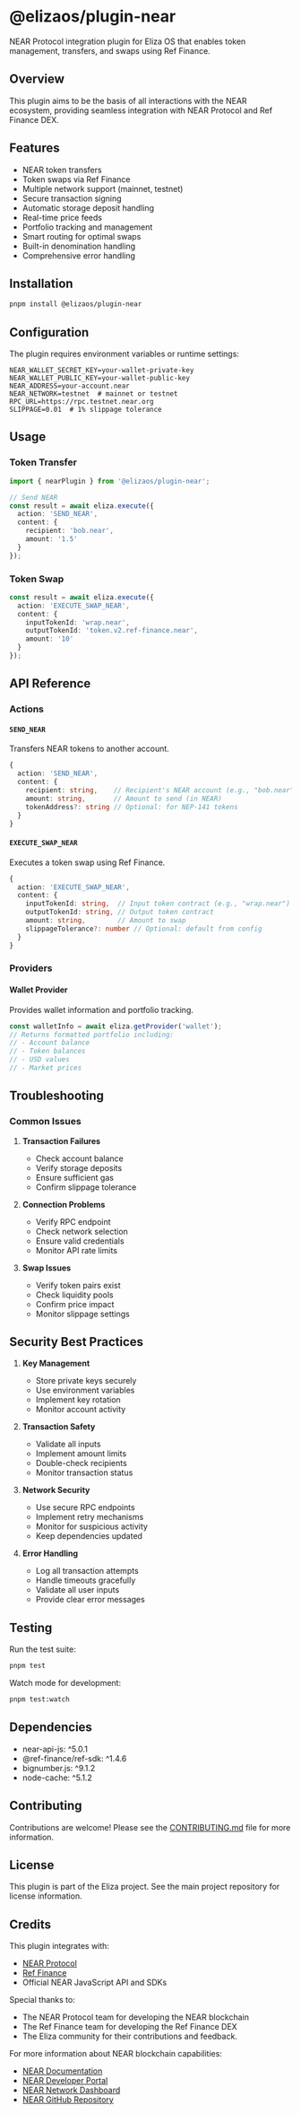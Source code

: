 # @elizaos/plugin-near

NEAR Protocol integration plugin for Eliza OS that enables token management, transfers, and swaps using Ref Finance.

## Overview

This plugin aims to be the basis of all interactions with the NEAR ecosystem, providing seamless integration with NEAR Protocol and Ref Finance DEX.

## Features

- NEAR token transfers
- Token swaps via Ref Finance
- Multiple network support (mainnet, testnet)
- Secure transaction signing
- Automatic storage deposit handling
- Real-time price feeds
- Portfolio tracking and management
- Smart routing for optimal swaps
- Built-in denomination handling
- Comprehensive error handling

## Installation

```bash
pnpm install @elizaos/plugin-near
```

## Configuration

The plugin requires environment variables or runtime settings:

```env
NEAR_WALLET_SECRET_KEY=your-wallet-private-key
NEAR_WALLET_PUBLIC_KEY=your-wallet-public-key
NEAR_ADDRESS=your-account.near
NEAR_NETWORK=testnet  # mainnet or testnet
RPC_URL=https://rpc.testnet.near.org
SLIPPAGE=0.01  # 1% slippage tolerance
```

## Usage

### Token Transfer

```typescript
import { nearPlugin } from '@elizaos/plugin-near';

// Send NEAR
const result = await eliza.execute({
  action: 'SEND_NEAR',
  content: {
    recipient: 'bob.near',
    amount: '1.5'
  }
});
```

### Token Swap

```typescript
const result = await eliza.execute({
  action: 'EXECUTE_SWAP_NEAR',
  content: {
    inputTokenId: 'wrap.near',
    outputTokenId: 'token.v2.ref-finance.near',
    amount: '10'
  }
});
```
## API Reference

### Actions

#### `SEND_NEAR`
Transfers NEAR tokens to another account.

```typescript
{
  action: 'SEND_NEAR',
  content: {
    recipient: string,    // Recipient's NEAR account (e.g., "bob.near")
    amount: string,       // Amount to send (in NEAR)
    tokenAddress?: string // Optional: for NEP-141 tokens
  }
}
```

#### `EXECUTE_SWAP_NEAR`
Executes a token swap using Ref Finance.

```typescript
{
  action: 'EXECUTE_SWAP_NEAR',
  content: {
    inputTokenId: string,  // Input token contract (e.g., "wrap.near")
    outputTokenId: string, // Output token contract
    amount: string,        // Amount to swap
    slippageTolerance?: number // Optional: default from config
  }
}
```

### Providers

#### Wallet Provider
Provides wallet information and portfolio tracking.

```typescript
const walletInfo = await eliza.getProvider('wallet');
// Returns formatted portfolio including:
// - Account balance
// - Token balances
// - USD values
// - Market prices
```

## Troubleshooting

### Common Issues

1. **Transaction Failures**
   - Check account balance
   - Verify storage deposits
   - Ensure sufficient gas
   - Confirm slippage tolerance

2. **Connection Problems**
   - Verify RPC endpoint
   - Check network selection
   - Ensure valid credentials
   - Monitor API rate limits

3. **Swap Issues**
   - Verify token pairs exist
   - Check liquidity pools
   - Confirm price impact
   - Monitor slippage settings

## Security Best Practices

1. **Key Management**
   - Store private keys securely
   - Use environment variables
   - Implement key rotation
   - Monitor account activity

2. **Transaction Safety**
   - Validate all inputs
   - Implement amount limits
   - Double-check recipients
   - Monitor transaction status

3. **Network Security**
   - Use secure RPC endpoints
   - Implement retry mechanisms
   - Monitor for suspicious activity
   - Keep dependencies updated

4. **Error Handling**
   - Log all transaction attempts
   - Handle timeouts gracefully
   - Validate all user inputs
   - Provide clear error messages

## Testing

Run the test suite:

```bash
pnpm test
```

Watch mode for development:

```bash
pnpm test:watch
```

## Dependencies

- near-api-js: ^5.0.1
- @ref-finance/ref-sdk: ^1.4.6
- bignumber.js: ^9.1.2
- node-cache: ^5.1.2

## Contributing

Contributions are welcome! Please see the [CONTRIBUTING.md](CONTRIBUTING.md) file for more information.

## License

This plugin is part of the Eliza project. See the main project repository for license information.

## Credits

This plugin integrates with:
- [NEAR Protocol](https://near.org/)
- [Ref Finance](https://ref.finance/)
- Official NEAR JavaScript API and SDKs

Special thanks to:
- The NEAR Protocol team for developing the NEAR blockchain
- The Ref Finance team for developing the Ref Finance DEX
- The Eliza community for their contributions and feedback.

For more information about NEAR blockchain capabilities:
- [NEAR Documentation](https://docs.near.org/)
- [NEAR Developer Portal](https://near.org/developers)
- [NEAR Network Dashboard](https://nearscan.io/)
- [NEAR GitHub Repository](https://github.com/nearprotocol/near-api-js)